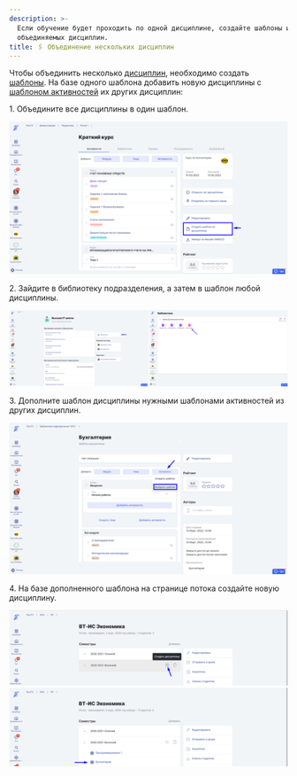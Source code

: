 ```yaml
---
description: >-
  Если обучение будет проходить по одной дисциплине, создайте шаблоны из всех
  объединяемых дисциплин.
title: 🖇 Объединение нескольких дисциплин
---
```


Чтобы объединить несколько [дисциплин](./../struktura/disciplina/_index), необходимо создать [шаблоны](./../struktura/disciplina/shablon-discipliny). На базе одного шаблона добавить новую дисциплины с [шаблоном активностей](./../servisy/biblioteka/materialy/shablon-aktivnosti) их других дисциплин:

1\. Объедините все дисциплины в один шаблон.

![Страница Дисциплины](../.gitbook/assets/Screenshot_1078.png)

2\. Зайдите в библиотеку подразделения, а затем в шаблон любой дисциплины.

![](<../.gitbook/assets/Screenshot_1084 (1).png>)

3\. Дополните шаблон дисциплины нужными шаблонами активностей из других дисциплин.

![](../.gitbook/assets/Screenshot_1086.png)

4\. На базе дополненного шаблона на странице потока создайте новую дисциплину.

![](../.gitbook/assets/Screenshot_1088.png)